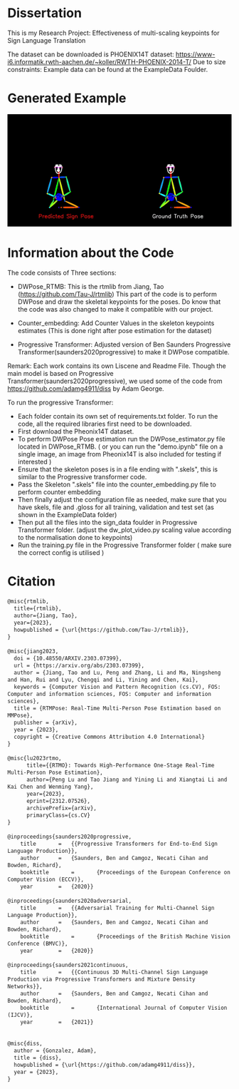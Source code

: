 # Dissertation

This is my Research Project: Effectiveness of multi-scaling keypoints for Sign Language Translation

The dataset can be downloaded is PHOENIX14T dataset: https://www-i6.informatik.rwth-aachen.de/~koller/RWTH-PHOENIX-2014-T/ 
Due to size constraints: Example data can be found at the ExampleData Foulder.




# Generated Example
![Gif](wetter_wie-aussehen_morgen_28_78.gif)



# Information about the Code
The code consists of Three sections:
- DWPose_RTMB: This is the rtmlib from Jiang, Tao (https://github.com/Tau-J/rtmlib) This part of the code is to perform DWPose and draw the skeletal keypoints for the poses. Do know that the code was also changed to make it compatible with our project.

- Counter_embedding: Add Counter Values in the skeleton keypoints estimates (This is done right after pose estimation for the dataset)

- Progressive Transformer: Adjusted version of Ben Saunders Progressive Transformer(saunders2020progressive) to make it DWPose compatible.

Remark: Each work contains its own Liscene and Readme File. Though the main model is based on Progressive Transformer(saunders2020progressive), we used some of the code from https://github.com/adamg4911/diss by Adam George.

To run the progressive Transformer: 
- Each folder contain its own set of requirements.txt folder. To run the code, all the required libraries first need to be downloaded.
- First download the Pheonix14T dataset. 
- To perform DWPose Pose estimation run the DWPose_estimator.py file located in DWPose_RTMB. ( or you can run the "demo.ipynb" file on a single image, an image from Pheonix14T is also included for testing if interested )
- Ensure that the skeleton poses is in a file ending with ".skels", this is similar to the Progressive transformer code.
- Pass the Skeleton ".skels" file into the counter_embedding.py file to perform counter embedding
- Then finally adjust the configuration file as needed, make sure that you have skels, file and .gloss for all training, validation and test set (as shown in the ExampleData folder)
- Then put all the files into the sign_data foulder in Progressive Transformer folder. (adjust the dw_plot_video.py scaling value according to the normalisation done to keypoints)
- Run the training.py file in the Progressive Transformer folder ( make sure the correct config is utilised )

# Citation        
    @misc{rtmlib,
      title={rtmlib},
      author={Jiang, Tao},
      year={2023},
      howpublished = {\url{https://github.com/Tau-J/rtmlib}},
    }
    
    @misc{jiang2023,
      doi = {10.48550/ARXIV.2303.07399},
      url = {https://arxiv.org/abs/2303.07399},
      author = {Jiang, Tao and Lu, Peng and Zhang, Li and Ma, Ningsheng and Han, Rui and Lyu, Chengqi and Li, Yining and Chen, Kai},
      keywords = {Computer Vision and Pattern Recognition (cs.CV), FOS: Computer and information sciences, FOS: Computer and information sciences},
      title = {RTMPose: Real-Time Multi-Person Pose Estimation based on MMPose},
      publisher = {arXiv},
      year = {2023},
      copyright = {Creative Commons Attribution 4.0 International}
    }
    
    @misc{lu2023rtmo,
          title={{RTMO}: Towards High-Performance One-Stage Real-Time Multi-Person Pose Estimation},
          author={Peng Lu and Tao Jiang and Yining Li and Xiangtai Li and Kai Chen and Wenming Yang},
          year={2023},
          eprint={2312.07526},
          archivePrefix={arXiv},
          primaryClass={cs.CV}
    }

    @inproceedings{saunders2020progressive,
    	title		=	{{Progressive Transformers for End-to-End Sign Language Production}},
    	author		=	{Saunders, Ben and Camgoz, Necati Cihan and Bowden, Richard},
    	booktitle   	=   	{Proceedings of the European Conference on Computer Vision (ECCV)},
    	year		=	{2020}}
    
    @inproceedings{saunders2020adversarial,
    	title		=	{{Adversarial Training for Multi-Channel Sign Language Production}},
    	author		=	{Saunders, Ben and Camgoz, Necati Cihan and Bowden, Richard},
    	booktitle   	=   	{Proceedings of the British Machine Vision Conference (BMVC)},
    	year		=	{2020}}
    
    @inproceedings{saunders2021continuous,
    	title		=	{{Continuous 3D Multi-Channel Sign Language Production via Progressive Transformers and Mixture Density Networks}},
    	author		=	{Saunders, Ben and Camgoz, Necati Cihan and Bowden, Richard},
    	booktitle   	=   	{International Journal of Computer Vision (IJCV)},
    	year		=	{2021}}


    @misc{diss,
      author = {Gonzalez, Adam},
      title = {diss},
      howpublished = {\url{https://github.com/adamg4911/diss}},
      year = {2023},
    }
